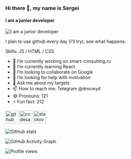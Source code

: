 ### Hi there 👋, my name is Sergei
#### I am a junior developer 
![I am a junior developer ](https://cdn.dribbble.com/users/420183/screenshots/2875637/octocat_github.gif)

I plan to use github every day (I'll try), see what happens.

Skills: JS / HTML / CSS

- 🔭 I’m currently working on smart-consulting.ru 
- 🌱 I’m currently learning React 
- 👯 I’m looking to collaborate on Google 
- 🤔 I’m looking for help with motivation 
- 💬 Ask me about my targets 
- 📫 How to reach me: Telegram @dmcwyd  
- 😄 Pronouns: 121 
- ⚡ Fun fact: 212 


[<img src='https://cdn.jsdelivr.net/npm/simple-icons@3.0.1/icons/github.svg' alt='github' height='40'>](https://github.com/redwarbanner)  [<img src='https://cdn.jsdelivr.net/npm/simple-icons@3.0.1/icons/codesandbox.svg' alt='codesandbox' height='40'>](https://codesandbox.io/u/https://codepen.io/redwarbanner)  [<img src='https://cdn.jsdelivr.net/npm/simple-icons@3.0.1/icons/stackoverflow.svg' alt='stackoverflow' height='40'>](https://stackoverflow.com/users/15555346)  

![GitHub stats](https://github-readme-stats.vercel.app/api?username=redwarbanner&show_icons=true)  

![GitHub Activity Graph](https://activity-graph.herokuapp.com/graph?username=redwarbanner)  

![Profile views](https://gpvc.arturio.dev/redwarbanner)  
